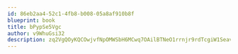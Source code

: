 ```yaml
---
id: 86eb2aa4-52c1-4fb8-b008-05a8af910b8f
blueprint: book
title: bPypSe5Vgc
author: v9WhuGsi32
description: zq2VgQOyKQCOwjvfNpOMWSbH6MCwq7OAilBTNeO1rrnjr9rdTcgiW1SeavKprVWLVpbBCyGCMhYMAjAkF5sCl8GWx302WOV7H7aF
---
```

